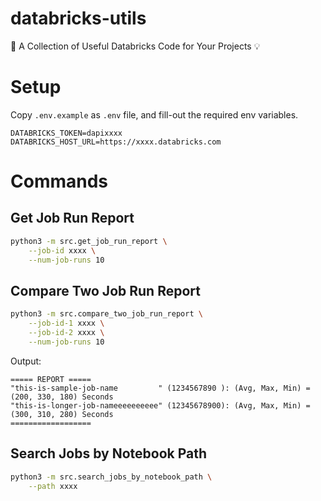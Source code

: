 # databricks-utils

🚀 A Collection of Useful Databricks Code for Your Projects 💡

# Setup

Copy `.env.example` as `.env` file, and fill-out the required env variables.

```dotenv
DATABRICKS_TOKEN=dapixxxx
DATABRICKS_HOST_URL=https://xxxx.databricks.com
```

# Commands

## Get Job Run Report

```bash
python3 -m src.get_job_run_report \
    --job-id xxxx \
    --num-job-runs 10
```

## Compare Two Job Run Report

```bash
python3 -m src.compare_two_job_run_report \
    --job-id-1 xxxx \
    --job-id-2 xxxx \
    --num-job-runs 10
```

Output:

```text
===== REPORT =====
"this-is-sample-job-name         " (1234567890 ): (Avg, Max, Min) = (200, 330, 180) Seconds
"this-is-longer-job-nameeeeeeeeee" (12345678900): (Avg, Max, Min) = (300, 310, 280) Seconds
==================
```

## Search Jobs by Notebook Path

```bash
python3 -m src.search_jobs_by_notebook_path \
    --path xxxx
```
